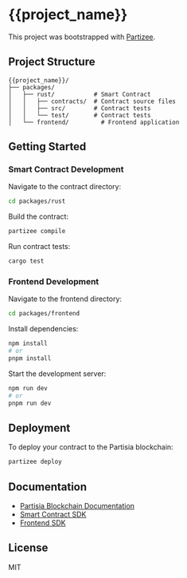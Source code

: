 # {{project_name}}

This project was bootstrapped with [Partizee](https://github.com/raid-guild/partizee).

## Project Structure

```
{{project_name}}/
├── packages/
│   ├── rust/           # Smart Contract
│   │   ├── contracts/  # Contract source files
│   │   ├── src/        # Contract tests
│   │   └── test/       # Contract tests
│   └── frontend/         # Frontend application
```

## Getting Started

### Smart Contract Development

Navigate to the contract directory:
```bash
cd packages/rust
```

Build the contract:
```bash
partizee compile
```

Run contract tests:
```bash
cargo test
```

### Frontend Development

Navigate to the frontend directory:
```bash
cd packages/frontend
```

Install dependencies:
```bash
npm install
# or
pnpm install
```

Start the development server:
```bash
npm run dev
# or
pnpm run dev
```

## Deployment

To deploy your contract to the Partisia blockchain:
```bash
partizee deploy
```

## Documentation

- [Partisia Blockchain Documentation](https://partisiablockchain.gitlab.io/documentation/index.html)
- [Smart Contract SDK](https://gitlab.com/partisiablockchain/language/contract-sdk)
- [Frontend SDK](https://gitlab.com/partisiablockchain/language/pbc-client)

## License

MIT